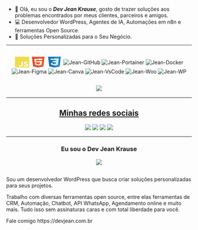 - 👋 Olá, eu sou o ***Dev Jean Krause***, gosto de trazer soluções aos problemas encontrados por meus clientes, parceiros e amigos.
- 💻 Desenvolvedor WordPress, Agentes de IA, Automações em n8n e ferramentas Open Source.
- 🏫 Soluções Personalizadas para o Seu Negócio.

---
  <div style="display: inline_block" align="center"><br>
  <img align="center" alt="Jean-Js" height="30" width="40" src="https://raw.githubusercontent.com/devicons/devicon/master/icons/javascript/javascript-plain.svg">
  <img align="center" alt="Jean-HTML" height="30" width="40" src="https://raw.githubusercontent.com/devicons/devicon/master/icons/html5/html5-original.svg">
  <img align="center" alt="Jean-CSS" height="30" width="40" src="https://raw.githubusercontent.com/devicons/devicon/master/icons/css3/css3-original.svg">
  <img align="center" alt="Jean-GitHub" height="30" width="40" src="https://cdn.jsdelivr.net/gh/devicons/devicon/icons/github/github-original.svg"> 
  <img align="center" alt="Jean-Portainer" height="30" width="40" src="https://cdn.jsdelivr.net/gh/devicons/devicon@latest/icons/portainer/portainer-original.svg">
  <img align="center" alt="Jean-Docker" height="30" width="40" src="https://cdn.jsdelivr.net/gh/devicons/devicon@latest/icons/docker/docker-original.svg">
  <img align="center" alt="Jean-Figma" height="30" width="40" src="https://cdn.jsdelivr.net/gh/devicons/devicon@latest/icons/figma/figma-original.svg">
  <img align="center" alt="Jean-Canva" height="30" width="40" src="https://cdn.jsdelivr.net/gh/devicons/devicon/icons/canva/canva-original.svg">
  <img align="center" alt="Jean-VsCode" height="30" width="40" src="https://cdn.jsdelivr.net/gh/devicons/devicon/icons/vscode/vscode-original.svg">
  <img align="center" alt="Jean-Woo" height="30" width="40" src="https://cdn.jsdelivr.net/gh/devicons/devicon@latest/icons/woocommerce/woocommerce-original.svg"> 
  <img align="center" alt="Jean-WP" height="30" width="40" src="https://cdn.jsdelivr.net/gh/devicons/devicon/icons/wordpress/wordpress-plain.svg"> 
  </div>

##

  <div align="center">

  <a href="https://github.com/jeankrausejean">

  <img height="150em" src="https://github-readme-stats.vercel.app/api/top-langs/?username=jeankrausejean&layout=compact&langs_count=7&theme=shadow_blue"/>

  </div>

  ---
 
  <div align="center"> 
  <h2>Minhas redes sociais</h2>
  <a href="https://instagram.com/jeankrausejean" target="_blank"><img src="https://img.shields.io/badge/-Instagram-%23E4405F?style=for-the-badge&logo=instagram&logoColor=white" target="_blank"></a>
 	<a href="https://www.facebook.com/devjeankrause" target="_blank"><img src="https://img.shields.io/badge/Facebook-1877F2?style=for-the-badge&logo=facebook&logoColor=white" target="_blank"></a>
  <a href = "mailto:jeankrausejean@gmail.com"><img src="https://img.shields.io/badge/Gmail-D14836?style=for-the-badge&logo=gmail&logoColor=white" target="_blank"></a>
  <a href="https://www.linkedin.com/in/jeankrausejean" target="_blank"><img src="https://img.shields.io/badge/-LinkedIn-%230077B5?style=for-the-badge&logo=linkedin&logoColor=white" target="_blank"></a>
  </div>
 
---
  
 <div align="center"> 
 <p><H3>Eu sou o Dev Jean Krause</H3> 

<img align="center" width="240" src="https://devjean.com.br/wp-content/uploads/2025/01/logo-devjean.svg">
</div>

##

<div>
 <p> Sou um desenvolvedor WordPress que busca criar soluções personalizadas para seus projetos. 
 <p>Trabalho com diversas ferramentas open source, entre elas ferramentas de CRM, Automação, Chatbot, API WhatsApp, Agendamento online e muito mais. Tudo isso sem assinaturas caras e 
 com total liberdade para você.
 <p> Fale comigo https://devjean.com.br
 </div>



